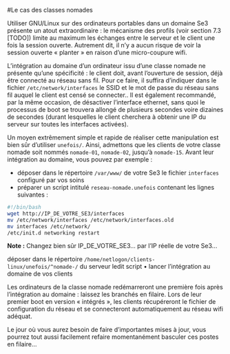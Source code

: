 #Le cas des classes nomades

Utiliser GNU/Linux sur des ordinateurs portables dans un domaine Se3 présente un atout extraordinaire : le mécanisme des profils (voir section 7.3 [TODO]) limite au maximum les échanges entre le serveur et le client une fois la session ouverte. Autrement dit, il n’y a aucun risque de voir la session ouverte « planter » en raison d’une micro-coupure wifi.

L’intégration au domaine d’un ordinateur issu d’une classe nomade ne présente qu’une spécificité : le client doit, avant l’ouverture de session, déjà être connecté au réseau sans fil. Pour ce faire, il suffira d’indiquer dans le fichier `/etc/network/interfaces` le SSID et le mot de passe du réseau sans fil auquel le client est censé se connecter.. Il est également recommandé, par la même occasion, de désactiver l’interface ethernet, sans quoi le processus de boot se trouvera allongé de plusieurs secondes voire dizaines de secondes (durant lesquelles le client cherchera à obtenir une IP du serveur sur toutes les interfaces activées).

Un moyen extrêmement simple et rapide de réaliser cette manipulation est bien sûr d’utiliser `unefois/`. Ainsi, admettons que les clients de votre classe nomade soit nommés `nomade-01`, `nomade-02`, jusqu’à `nomade-15`. Avant leur intégration au domaine, vous pouvez par exemple :

* déposer dans le répertoire `/var/www/` de votre Se3 le fichier `interfaces` configuré par vos soins
* préparer un script intitulé `reseau-nomade.unefois` contenant les lignes suivantes :

```sh
#!/bin/bash
wget http://IP_DE_VOTRE_SE3/interfaces
mv /etc/network/interfaces /etc/network/interfaces.old
mv interfaces /etc/network/
/etc/init.d networking restart
```

**Note :** Changez bien sûr IP_DE_VOTRE_SE3... par l’IP réelle de votre Se3...

déposer dans le répertoire `/home/netlogon/clients-linux/unefois/^nomade-/` du serveur ledit script
• lancer l’intégration au domaine de vos clients

Les ordinateurs de la classe nomade redémarreront une première fois après l’intégration au domaine : laissez les branchés en filaire. Lors de leur premier boot en version « intégrés », les clients récupéreront le fichier de configuration du réseau et se connecteront automatiquement au réseau wifi adéquat.

Le jour où vous aurez besoin de faire d’importantes mises à jour, vous pourrez tout aussi facilement refaire momentanément basculer ces postes en filaire...
